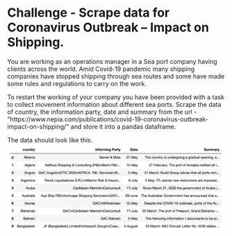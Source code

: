 # Challenge - Scrape data for Coronavirus Outbreak – Impact on Shipping.
<p>You are working as an operations manager in a Sea port company having clients across the world. Amid Covid-19 pandemic many shipping companies have stopped shipping through sea routes and some have made some rules and regulations to carry on the work. 
<p>To restart the working of your company you have been provided with a task to collect movement information about different sea ports.
Scrape the data of country, the information party, date and summary from the url - "https://www.nepia.com/publications/covid-19-coronavirus-outbreak-impact-on-shipping/" and store it into a pandas dataframe.
<p>The data should look like this.
<img width="600px" src="./ss.png">



